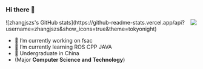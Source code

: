 ### Hi there 👋
<img align="right" src="https://github-readme-stats.vercel.app/api?username=zhangjszs" />
![zhangjszs's GitHub stats](https://github-readme-stats.vercel.app/api?username=zhangjszs&show_icons=true&theme=tokyonight)

- 🔭 I’m currently working on fsac
- 🌱 I’m currently learning ROS CPP JAVA 
- 🏫 Undergraduate in China
- (Major **Computer Science and Technology**)
  

